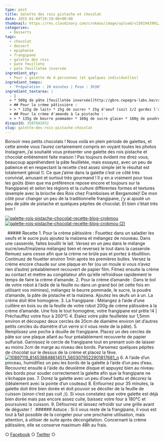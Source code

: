 ```yaml
---
type: post
title: Galette des rois pistache et chocolat
date: 2015-01-04T19:19:00+00:00
thumbnail: https://res.cloudinary.com/crokmou/image/upload/v1501943901/galette-rois-pistache-chocolat-recette-blog-crokmou-1.jpg
categories: 
  - Desserts
tags: 
  - chocolat
  - dessert
  - epiphanie
  - frangipane
  - galette des rois
  - pate feuillete
  - pate feuilletée inversée
ingredient_qty: 
  - Pour 1 galette de 4 personnes (et quelques individuelles)
ingredient_temps: 
  - 'Préparation : 20 minutes | Pose : 3h30'
ingredient_textarea: |
  - |
  > * 500g de pâte [feuilletée inversée](http://gbre.cepegra-labs.be/crokmou/pate-feuilletee-inversee-de-pierre-herme/ Pâte feuilletée inversée de Pierre Hermé)
  > ## Pour la crème pâtissière :
  > > * 125g de lait> * 25g de sucre> * 25g d'oeuf (soit 1/2 gardez l'autre moitié pour la dorure de la galette)> * 13g de maïzena> * 18g de beurre
  > ## Pour la crème d'amande à la pistache :
  > > * 135g de beurre pommade> * 160g de sucre glace> * 160g de poudre d'amande> * 2 oeufs> * 20g de maïzena> * 2 càc de pâte de pistache- des pépites de chocolat
disqusId: 3587682832
slug: galette-des-rois-pistache-chocolat
---
```


Bonsoir mes petits chocolats ! Nous voilà en plein période de galettes, et cette année vous l’aurez certainement compris en voyant toutes les photos Instagram, j’ai souhaité vous présenter une galette des rois pistache et chocolat entièrement faite maison ! Pas toujours évident me direz vous, beaucoup appréhendent la pâte feuilletée, mais essayez, avec un peu de patience et en respectant la recette c’est assez simple (et le résultat est totalement génial !). Ce que j’aime dans la galette c’est ce côté très convivial, amusant et surtout très gourmand ! Il y en a vraiment pour tous les goûts (bien que ma préférence repose encore et toujours sur la frangipane) et selon les régions et la culture différentes formes et textures (exemple avec la brioche des Rois chez Framboises et Bergamote)! De mon côté pour changer un peu de la traditionnelle frangipane, j’y ai ajouté un peu de pâte de pistache et quelques pépites de chocolat. Et bien c’était très bon !  

[![galette-rois-pistache-chocolat-recette-blog-crokmou](http://www.crokmou.com/wp-content/uploads/2015/03/galette-rois-pistache-chocolat-recette-blog-crokmou.jpg)](http://www.crokmou.com/wp-content/uploads/2015/03/galette-rois-pistache-chocolat-recette-blog-crokmou.jpg) [![galette-rois-pistache-chocolat-recette-blog-crokmou (2)](http://www.crokmou.com/wp-content/uploads/2015/03/galette-rois-pistache-chocolat-recette-blog-crokmou-2.jpg)](http://www.crokmou.com/wp-content/uploads/2015/03/galette-rois-pistache-chocolat-recette-blog-crokmou-2.jpg)

  ##### Recette 1\. Pour la crème pâtissière : Fouettez dans un saladier les oeufs et le sucre puis ajoutez la maïzena et mélangez de nouveau. Dans une casserole, faites bouillir le lait. Versez en un peu dans le mélange sucre/oeuf/maïzena mélangez bien et reversez le tout dans la casserole. Remuez sans cesse afin que la crème ne brûle pas et portez à ébullition. Continuez de fouetter environ 1min après les premières bulles. Versez la crème encore chaude sur une plaque en fer (ou un moule si vous n’avez rien d’autre) préalablement recouvert de papier film. Filmez ensuite la crème au contact et mettre au congélateur afin qu’elle refroidisse rapidement le temps de faire la crème d’amande. 2\. Pour la crème d’amande : Dans le bol de votre robot à l’aide de la feuille ou dans un grand bol (et cette fois en utilisant vos mimines), mélangez le beurre pommade, le sucre, la poudre d’amande, la pâte de pistache et la maïzena. Ajoutez les œufs un à un. La crème doit être homogène. 3\. La frangipane : Mélangez à l’aide d’une cuillère en bois ou de la feuille de votre robot 200g de crème pâtissière à la crème d’amande. Une fois le tout homogène, votre frangipane est prête !4 | Préchauffez votre four à 200°C 4\. Étalez votre pâte feuilletée sur 1,5mm environ et découpez deux cercles de 20cm de diamètre environ (et d’autres petits cercles du diamètre d’un verre si il vous reste de la pâte). 5\. Remplissez une poche à douille de frangipane. Placez un des cercles de pâte sur une plaque allant au four préalablement recouverte de papier sulfurisé. Garnissez le cercle de frangipane tout en prenant soin de laisser au moins 2cm de marge au niveau des bords. Parsemez quelques pépites de chocolat sur le dessus de la crème et placez la fève.[![10897119_814538848614511_5603079522901817681_n](http://www.crokmou.com/wp-content/uploads/2015/01/10897119_814538848614511_5603079522901817681_n.jpg)](http://www.crokmou.com/wp-content/uploads/2015/01/10897119_814538848614511_5603079522901817681_n.jpg) 6\. A l’aide d’un pinceau, humidifiez un peu les bords de la galette à l’aide d’un peu d’eau. Recouvrez ensuite à l’aide du deuxième disque et appuyez bien au niveau des bords pour souder correctement la galette afin que la frangipane ne s’échappe pas. 7\. Dorez la galette avec un peu d’oeuf battu et décorez la (idéalement avec la pointe d’un couteau) 8\. Enfournez pour 35 minutes, la galette doit être bien dorée et doit pouvoir se décoller de la feuille de cuisson (sinon c’est pas cuit ;)). Si vous constatez que votre galette est déjà bien dorée mais pas encore assez cuite, baissez votre four à 180°C et poursuivez la cuisson. 9\. Défournez et laissez refroidir sur une grille avant de déguster !   ###### Astuce : Si il vous reste de la frangipane, il vous est tout à fait possible de la congeler pour une prochaine utilisation, mais attention, à utiliser de suite après décongélation. Concernant la crème pâtissière, elle se conserve maximum 48h au frais.

○ [Facebook](https://www.facebook.com/crokmou.blog) ○ [Twitter](https://twitter.com/Crokmou) ○